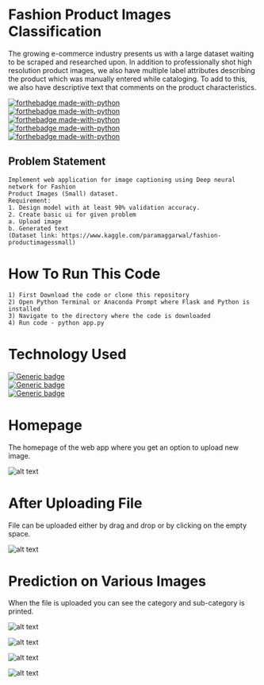 # Fashion Product Images Classification
The growing e-commerce industry presents us with a large dataset waiting to be scraped and researched upon. In addition to professionally shot high resolution product images, we also have multiple label attributes describing the product which was manually entered while cataloging. To add to this, we also have descriptive text that comments on the product characteristics.

[![forthebadge made-with-python](https://forthebadge.com/images/badges/built-by-developers.svg)](https://www.python.org/)<br>
[![forthebadge made-with-python](https://forthebadge.com/images/badges/check-it-out.svg)](https://www.python.org/)<br>
[![forthebadge made-with-python](https://forthebadge.com/images/badges/made-with-python.svg)](https://www.python.org/)<br>
[![forthebadge made-with-python](https://forthebadge.com/images/badges/built-with-love.svg)](https://www.python.org/)<br>
[![forthebadge made-with-python](https://forthebadge.com/images/badges/makes-people-smile.svg)](https://www.python.org/)<br>

## Problem Statement
```
Implement web application for image captioning using Deep neural network for Fashion
Product Images (Small) dataset.
Requirement:
1. Design model with at least 90% validation accuracy.
2. Create basic ui for given problem
a. Upload image
b. Generated text
(Dataset link: https://www.kaggle.com/paramaggarwal/fashion-productimagessmall)
```
# How To Run This Code
```
1) First Download the code or clone this repository
2) Open Python Terminal or Anaconda Prompt where Flask and Python is installed
3) Navigate to the directory where the code is downloaded
4) Run code - python app.py
```
# Technology Used
[![Generic badge](https://img.shields.io/badge/Python-ML-<COLOR>.svg)](https://shields.io/)<br>
[![Generic badge](https://img.shields.io/badge/FrontEnd-Flask-<COLOR>.svg)](https://shields.io/)<br>
[![Generic badge](https://img.shields.io/badge/NeuralNetwork-CNN-<COLOR>.svg)](https://shields.io/)


# Homepage
The homepage of the web app where you get an option to upload new image.


![alt text](https://i.ibb.co/LJGwCr4/home.jpg)
# After Uploading File
File can be uploaded either by drag and drop or by clicking on the empty space.


![alt text](https://i.ibb.co/BChkTy8/fname.jpg)
# Prediction on Various Images
When the file is uploaded you can see the category and sub-category is printed.



![alt text](https://i.ibb.co/phGgJLc/output.jpg)<br>




![alt text](https://i.ibb.co/V3sJ68f/output2.jpg)<br>




![alt text](https://i.ibb.co/58F7Bh0/output3.jpg)<br>




![alt text](https://i.ibb.co/gFJ1Smp/output4.jpg)

